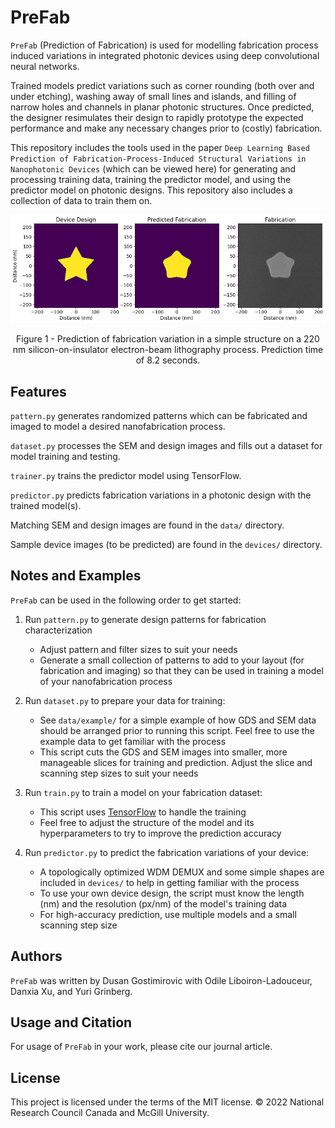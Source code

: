 # PreFab
`PreFab` (Prediction of Fabrication) is used for modelling fabrication process induced variations in integrated photonic devices using deep convolutional neural networks.

Trained models predict variations such as corner rounding (both over and under etching), washing away of small lines and islands, and filling of narrow holes and channels in planar photonic structures. Once predicted, the designer resimulates their design to rapidly prototype the expected performance and make any necessary changes prior to (costly) fabrication.

This repository includes the tools used in the paper `Deep Learning Based Prediction of Fabrication-Process-Induced Structural Variations in Nanophotonic Devices` (which can be viewed here) for generating and processing training data, training the predictor model, and using the predictor model on photonic designs. This repository also includes a collection of data to train them on.

![promo](images/promo.png)
<figcaption align = "center">Figure 1 - Prediction of fabrication variation in a simple structure on a 220 nm silicon-on-insulator electron-beam lithography process. Prediction time of 8.2 seconds.</figcaption>

## Features
`pattern.py` generates randomized patterns which can be fabricated and imaged to model a desired nanofabrication process.

`dataset.py` processes the SEM and design images and fills out a dataset for model training and testing.

`trainer.py` trains the predictor model using TensorFlow.

`predictor.py` predicts fabrication variations in a photonic design with the trained model(s).

Matching SEM and design images are found in the `data/` directory.

Sample device images (to be predicted) are found in the `devices/` directory.

## Notes and Examples
`PreFab` can be used in the following order to get started:
1. Run `pattern.py` to generate design patterns for fabrication characterization
    - Adjust pattern and filter sizes to suit your needs
    - Generate a small collection of patterns to add to your layout (for fabrication and imaging) so that they can be used in training a model of your nanofabrication process


2. Run `dataset.py` to prepare your data for training:
    - See `data/example/` for a simple example of how GDS and SEM data should be arranged prior to running this script. Feel free to use the example data to get familiar with the process
    - This script cuts the GDS and SEM images into smaller, more manageable slices for training and prediction. Adjust the slice and scanning step sizes to suit your needs


3. Run `train.py` to train a model on your fabrication dataset:
    - This script uses [TensorFlow](https://www.tensorflow.org/install) to handle the training
    - Feel free to adjust the structure of the model and its hyperparameters to try to improve the prediction accuracy


4. Run `predictor.py` to predict the fabrication variations of your device:
    - A topologically optimized WDM DEMUX and some simple shapes are included in `devices/` to help in getting familiar with the process
    - To use your own device design, the script must know the length (nm) and the resolution (px/nm) of the model's training data
    - For high-accuracy prediction, use multiple models and a small scanning step size

## Authors
`PreFab` was written by Dusan Gostimirovic with Odile Liboiron-Ladouceur, Danxia Xu, and Yuri Grinberg.

## Usage and Citation
For usage of `PreFab` in your work, please cite our journal article.

## License
This project is licensed under the terms of the MIT license. © 2022 National Research Council Canada and McGill University.
